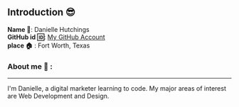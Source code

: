 ## Introduction :sunglasses:
**Name :name_badge:**:     Danielle Hutchings
<br>
**GitHub id :id:**: [My GitHub Account](https://github.com/dhutchings3)
<br>
**place :house:** : Fort Worth, Texas
### About me :girl: :
---
I'm Danielle, a digital marketer learning to code.
My major areas of interest are Web Development and Design.
